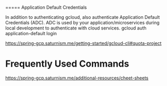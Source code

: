===== Application Default Credentials

In addition to authenticating gcloud, also authenticate Application Default Credentials (ADC). ADC is used by your application/microservices during local development to authenticate with cloud services.
gcloud auth application-default login

https://spring-gcp.saturnism.me/getting-started/gcloud-cli#quota-project

# Frequently Used Commands
https://spring-gcp.saturnism.me/additional-resources/cheet-sheets
